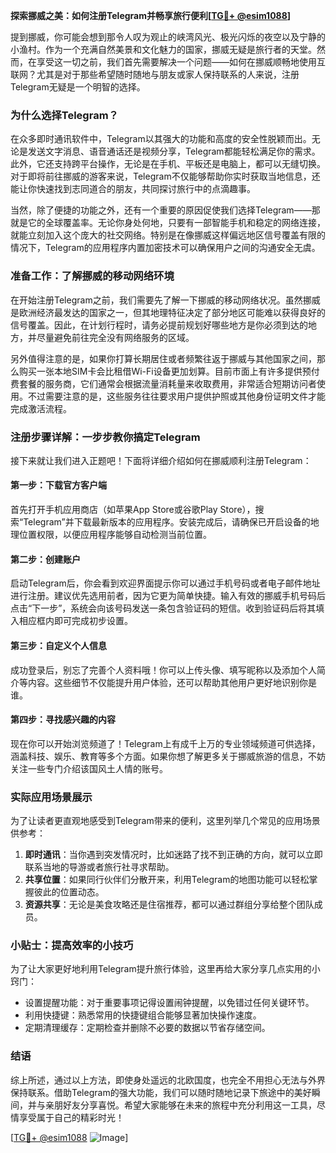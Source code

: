 **探索挪威之美：如何注册Telegram并畅享旅行便利[[TG💪+ @esim1088](https://t.me/s/esim1088)]**

提到挪威，你可能会想到那令人叹为观止的峡湾风光、极光闪烁的夜空以及宁静的小渔村。作为一个充满自然美景和文化魅力的国家，挪威无疑是旅行者的天堂。然而，在享受这一切之前，我们首先需要解决一个问题——如何在挪威顺畅地使用互联网？尤其是对于那些希望随时随地与朋友或家人保持联系的人来说，注册Telegram无疑是一个明智的选择。

### 为什么选择Telegram？

在众多即时通讯软件中，Telegram以其强大的功能和高度的安全性脱颖而出。无论是发送文字消息、语音通话还是视频分享，Telegram都能轻松满足你的需求。此外，它还支持跨平台操作，无论是在手机、平板还是电脑上，都可以无缝切换。对于即将前往挪威的游客来说，Telegram不仅能够帮助你实时获取当地信息，还能让你快速找到志同道合的朋友，共同探讨旅行中的点滴趣事。

当然，除了便捷的功能之外，还有一个重要的原因促使我们选择Telegram——那就是它的全球覆盖率。无论你身处何地，只要有一部智能手机和稳定的网络连接，就能立刻加入这个庞大的社交网络。特别是在像挪威这样偏远地区信号覆盖有限的情况下，Telegram的应用程序内置加密技术可以确保用户之间的沟通安全无虞。

### 准备工作：了解挪威的移动网络环境

在开始注册Telegram之前，我们需要先了解一下挪威的移动网络状况。虽然挪威是欧洲经济最发达的国家之一，但其地理特征决定了部分地区可能难以获得良好的信号覆盖。因此，在计划行程时，请务必提前规划好哪些地方是你必须到达的地方，并尽量避免前往完全没有网络服务的区域。

另外值得注意的是，如果你打算长期居住或者频繁往返于挪威与其他国家之间，那么购买一张本地SIM卡会比租借Wi-Fi设备更加划算。目前市面上有许多提供预付费套餐的服务商，它们通常会根据流量消耗量来收取费用，非常适合短期访问者使用。不过需要注意的是，这些服务往往要求用户提供护照或其他身份证明文件才能完成激活流程。

### 注册步骤详解：一步步教你搞定Telegram

接下来就让我们进入正题吧！下面将详细介绍如何在挪威顺利注册Telegram：

#### 第一步：下载官方客户端
首先打开手机应用商店（如苹果App Store或谷歌Play Store），搜索“Telegram”并下载最新版本的应用程序。安装完成后，请确保已开启设备的地理位置权限，以便应用程序能够自动检测当前位置。

#### 第二步：创建账户
启动Telegram后，你会看到欢迎界面提示你可以通过手机号码或者电子邮件地址进行注册。建议优先选用前者，因为它更为简单快捷。输入有效的挪威手机号码后点击“下一步”，系统会向该号码发送一条包含验证码的短信。收到验证码后将其填入相应框内即可完成初步设置。

#### 第三步：自定义个人信息
成功登录后，别忘了完善个人资料哦！你可以上传头像、填写昵称以及添加个人简介等内容。这些细节不仅能提升用户体验，还可以帮助其他用户更好地识别你是谁。

#### 第四步：寻找感兴趣的内容
现在你可以开始浏览频道了！Telegram上有成千上万的专业领域频道可供选择，涵盖科技、娱乐、教育等多个方面。如果你想了解更多关于挪威旅游的信息，不妨关注一些专门介绍该国风土人情的账号。

### 实际应用场景展示

为了让读者更直观地感受到Telegram带来的便利，这里列举几个常见的应用场景供参考：

1. **即时通讯**：当你遇到突发情况时，比如迷路了找不到正确的方向，就可以立即联系当地的导游或者旅行社寻求帮助。
2. **共享位置**：如果同行伙伴们分散开来，利用Telegram的地图功能可以轻松掌握彼此的位置动态。
3. **资源共享**：无论是美食攻略还是住宿推荐，都可以通过群组分享给整个团队成员。

### 小贴士：提高效率的小技巧

为了让大家更好地利用Telegram提升旅行体验，这里再给大家分享几点实用的小窍门：

- 设置提醒功能：对于重要事项记得设置闹钟提醒，以免错过任何关键环节。
- 利用快捷键：熟悉常用的快捷键组合能够显著加快操作速度。
- 定期清理缓存：定期检查并删除不必要的数据以节省存储空间。

### 结语

综上所述，通过以上方法，即使身处遥远的北欧国度，也完全不用担心无法与外界保持联系。借助Telegram的强大功能，我们可以随时随地记录下旅途中的美好瞬间，并与亲朋好友分享喜悦。希望大家能够在未来的旅程中充分利用这一工具，尽情享受属于自己的精彩时光！

[[TG💪+ @esim1088](https://t.me/s/esim1088) ![Image](https://i.postimg.cc/4NQfJmqS/Snipaste-2025-05-13-00-14-12.png)]